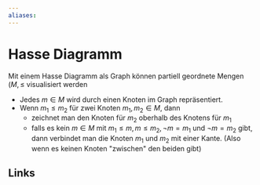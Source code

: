 ```yaml
---
aliases: 
---
```

# Hasse Diagramm 
Mit einem Hasse Diagramm als Graph können partiell geordnete Mengen $(M,\leq$ visualisiert werden
- Jedes $m \in M$ wird durch einen Knoten im Graph repräsentiert.
- Wenn $m_{1}\leq m_{2}$ für zwei Knoten $m_{1}, m_{2}\in M$, dann
	- zeichnet man den Knoten für $m_{2}$ oberhalb des Knotens für $m_{1}$
	- falls es kein $m \in M$ mit $m_{1}\leq m, m \leq m_{2}, \neg m = m_{1}$ und $\neg m = m_{2}$ gibt, dann verbindet man die Knoten $m_{1}$ und $m_{2}$ mit einer Kante. (Also wenn es keinen Knoten "zwischen" den beiden gibt)

## Links